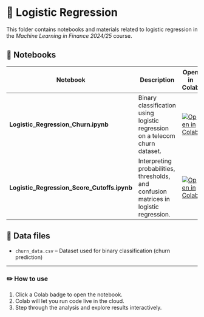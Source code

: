 # 🤖 Logistic Regression

This folder contains notebooks and materials related to logistic regression in the *Machine Learning in Finance 2024/25* course.

## 📘 Notebooks

| Notebook | Description | Open in Colab |
|----------|-------------|----------------|
| **Logistic_Regression_Churn.ipynb** | Binary classification using logistic regression on a telecom churn dataset. | [![Open in Colab](https://colab.research.google.com/assets/colab-badge.svg)](https://colab.research.google.com/github/JonPaulBIlbao/ML-Finance-DBS/blob/Machine-Learning-in-Finance-DBS/logistic_regression/Logistic_Regression_Churn.ipynb) |
| **Logistic_Regression_Score_Cutoffs.ipynb** | Interpreting probabilities, thresholds, and confusion matrices in logistic regression. | [![Open in Colab](https://colab.research.google.com/assets/colab-badge.svg)](https://colab.research.google.com/github/JonPaulBIlbao/ML-Finance-DBS/blob/Machine-Learning-in-Finance-DBS/logistic_regression/Logistic_Regression_Score_Cutoffs.ipynb) |

## 📂 Data files

- `churn_data.csv` – Dataset used for binary classification (churn prediction)

---

### ✏️ How to use

1. Click a Colab badge to open the notebook.
2. Colab will let you run code live in the cloud.
3. Step through the analysis and explore results interactively.
